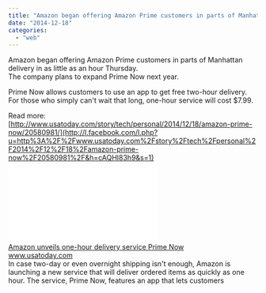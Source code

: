```yaml
---
title: "Amazon began offering Amazon Prime customers in parts of Manhattan delivery in a..."
date: "2014-12-18"
categories: 
  - "web"
---
```


Amazon began offering Amazon Prime customers in parts of Manhattan delivery in as little as an hour Thursday.  
The company plans to expand Prime Now next year.  
  
Prime Now allows customers to use an app to get free two-hour delivery. For those who simply can't wait that long, one-hour service will cost $7.99. 
  
Read more: [http://www.usatoday.com/story/tech/personal/2014/12/18/amazon-prime-now/20580981/](http://l.facebook.com/l.php?u=http%3A%2F%2Fwww.usatoday.com%2Fstory%2Ftech%2Fpersonal%2F2014%2F12%2F18%2Famazon-prime-now%2F20580981%2F&h=cAQHI83h9&s=1)  
  
[![](images/safe_image.php?d=AQCirS35tk18tx4K&w=158&h=158&url=http%3A%2F%2Fwww.gannett-cdn.com%2F-mm-%2Fd3a47dd561e3be9366094840de34290368427dbb%2Fc%3D0-777-2832-2374%26r%3Dx1803%26c%3D3200x1800%2Flocal%2F-%2Fmedia%2FUSATODAY%2FNone%2F2014%2F10%2F07%2F635482923308457127-AFP-534168118.jpg)](http://l.facebook.com/l.php?u=http%3A%2F%2Fwww.usatoday.com%2Fstory%2Ftech%2Fpersonal%2F2014%2F12%2F18%2Famazon-prime-now%2F20580981%2F&h=bAQH1zdnd&s=1)  
[Amazon unveils one-hour delivery service Prime Now](http://l.facebook.com/l.php?u=http%3A%2F%2Fwww.usatoday.com%2Fstory%2Ftech%2Fpersonal%2F2014%2F12%2F18%2Famazon-prime-now%2F20580981%2F%3Ffb_ref%3DDefault%26fb_source%3Dmessage&h=pAQFUx5S1&s=1)  
www.usatoday.com  
In case two-day or even overnight shipping isn't enough, Amazon is launching a new service that will deliver ordered items as quickly as one hour. The service, Prime Now, features an app that lets customers
